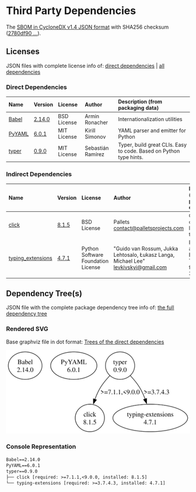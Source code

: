 # Third Party Dependencies

<!--[[[fill sbom_sha256()]]]-->
The [SBOM in CycloneDX v1.4 JSON format](https://git.sr.ht/~sthagen/kiertotie/blob/default/etc/sbom/cdx.json) with SHA256 checksum ([2780df90 ...](https://git.sr.ht/~sthagen/kiertotie/blob/default/etc/sbom/cdx.json.sha256 "sha256:2780df90058c96a018f76835fc64b23baf13d9ac234169d371b6c8e1aa5d2db1")).
<!--[[[end]]] (checksum: 48df3eea00a3bb07d20854030382f5c8)-->
## Licenses 

JSON files with complete license info of: [direct dependencies](direct-dependency-licenses.json) | [all dependencies](all-dependency-licenses.json)

### Direct Dependencies

<!--[[[fill direct_dependencies_table()]]]-->
| Name                                       | Version                                          | License     | Author            | Description (from packaging data)                                  |
|:-------------------------------------------|:-------------------------------------------------|:------------|:------------------|:-------------------------------------------------------------------|
| [Babel](https://babel.pocoo.org/)          | [2.14.0](https://pypi.org/project/Babel/2.14.0/) | BSD License | Armin Ronacher    | Internationalization utilities                                     |
| [PyYAML](https://pyyaml.org/)              | [6.0.1](https://pypi.org/project/PyYAML/6.0.1/)  | MIT License | Kirill Simonov    | YAML parser and emitter for Python                                 |
| [typer](https://github.com/tiangolo/typer) | [0.9.0](https://pypi.org/project/typer/0.9.0/)   | MIT License | Sebastián Ramírez | Typer, build great CLIs. Easy to code. Based on Python type hints. |
<!--[[[end]]] (checksum: 46abda80381c986b2d4dfff79b2a8fec)-->

### Indirect Dependencies

<!--[[[fill indirect_dependencies_table()]]]-->
| Name                                                             | Version                                                    | License                            | Author                                                                                | Description (from packaging data)                      |
|:-----------------------------------------------------------------|:-----------------------------------------------------------|:-----------------------------------|:--------------------------------------------------------------------------------------|:-------------------------------------------------------|
| [click](https://palletsprojects.com/p/click/)                    | [8.1.5](https://pypi.org/project/click/8.1.5/)             | BSD License                        | Pallets <contact@palletsprojects.com>                                                 | Composable command line interface toolkit              |
| [typing_extensions](https://github.com/python/typing_extensions) | [4.7.1](https://pypi.org/project/typing_extensions/4.7.1/) | Python Software Foundation License | "Guido van Rossum, Jukka Lehtosalo, Łukasz Langa, Michael Lee" <levkivskyi@gmail.com> | Backported and Experimental Type Hints for Python 3.7+ |
<!--[[[end]]] (checksum: cae3fba0485bf4de8a735f0ded0dcf53)-->

## Dependency Tree(s)

JSON file with the complete package dependency tree info of: [the full dependency tree](package-dependency-tree.json)

### Rendered SVG

Base graphviz file in dot format: [Trees of the direct dependencies](package-dependency-tree.dot.txt)

<img src="./package-dependency-tree.svg" alt="Trees of the direct dependencies" title="Trees of the direct dependencies"/>

### Console Representation

<!--[[[fill dependency_tree_console_text()]]]-->
````console
Babel==2.14.0
PyYAML==6.0.1
typer==0.9.0
├── click [required: >=7.1.1,<9.0.0, installed: 8.1.5]
└── typing-extensions [required: >=3.7.4.3, installed: 4.7.1]
````
<!--[[[end]]] (checksum: 669e9a9e8cba508e1836d9d043d7784f)-->
